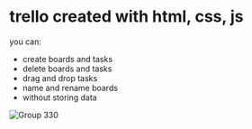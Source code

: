 # trello created with html, css, js
you can:
- create boards and tasks
- delete boards and tasks
- drag and drop tasks
- name and rename boards
- without storing data

![Group 330](https://user-images.githubusercontent.com/37982184/216076966-7a2a1f72-7627-49df-857b-eb3d63492354.jpg)
